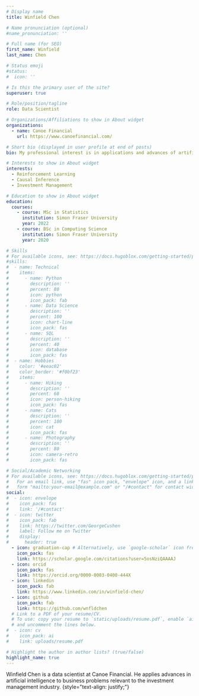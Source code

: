 ```yaml
---
# Display name
title: Winfield Chen

# Name pronunciation (optional)
#name_pronunciation: ''

# Full name (for SEO)
first_name: Winfield
last_name: Chen

# Status emoji
#status:
#  icon: ''

# Is this the primary user of the site?
superuser: true

# Role/position/tagline
role: Data Scientist

# Organizations/Affiliations to show in About widget
organizations:
  - name: Canoe Financial
    url: https://www.canoefinancial.com/

# Short bio (displayed in user profile at end of posts)
bio: My professional interest is in applications and advances of artificial intelligence. My current employment applies this interest to business applications in the financial industry. My other interests include science, technology, economics, politics, and history.

# Interests to show in About widget
interests:
  - Reinforcement Learning
  - Causal Inference
  - Investment Management

# Education to show in About widget
education:
  courses:
    - course: MSc in Statistics
      institution: Simon Fraser University
      year: 2022
    - course: BSc in Computing Science
      institution: Simon Fraser University
      year: 2020

# Skills
# For available icons, see: https://docs.hugoblox.com/getting-started/page-builder/#icons
#skills:
#  - name: Technical
#    items:
#      - name: Python
#        description: ''
#        percent: 80
#        icon: python
#        icon_pack: fab
#      - name: Data Science
#        description: ''
#        percent: 100
#        icon: chart-line
#        icon_pack: fas
#      - name: SQL
#        description: ''
#        percent: 40
#        icon: database
#        icon_pack: fas
#  - name: Hobbies
#    color: '#eeac02'
#    color_border: '#f0bf23'
#    items:
#      - name: Hiking
#        description: ''
#        percent: 60
#        icon: person-hiking
#        icon_pack: fas
#      - name: Cats
#        description: ''
#        percent: 100
#        icon: cat
#        icon_pack: fas
#      - name: Photography
#        description: ''
#        percent: 80
#        icon: camera-retro
#        icon_pack: fas

# Social/Academic Networking
# For available icons, see: https://docs.hugoblox.com/getting-started/page-builder/#icons
#   For an email link, use "fas" icon pack, "envelope" icon, and a link in the
#   form "mailto:your-email@example.com" or "/#contact" for contact widget.
social:
#  - icon: envelope
#    icon_pack: fas
#    link: '/#contact'
#  - icon: twitter
#    icon_pack: fab
#    link: https://twitter.com/GeorgeCushen
#    label: Follow me on Twitter
#    display:
#      header: true
  - icon: graduation-cap # Alternatively, use `google-scholar` icon from `ai` icon pack
    icon_pack: fas
    link: https://scholar.google.com/citations?user=5osNziQAAAAJ
  - icon: orcid
    icon_pack: fas
    link: https://orcid.org/0000-0003-0400-444X
  - icon: linkedin
    icon_pack: fab
    link: https://www.linkedin.com/in/winfield-chen/
  - icon: github
    icon_pack: fab
    link: https://github.com/wnfldchen
  # Link to a PDF of your resume/CV.
  # To use: copy your resume to `static/uploads/resume.pdf`, enable `ai` icons in `params.yaml`,
  # and uncomment the lines below.
#  - icon: cv
#    icon_pack: ai
#    link: uploads/resume.pdf

# Highlight the author in author lists? (true/false)
highlight_name: true
---
```


Winfield Chen is a data scientist at Canoe Financial. He applies advances in artificial intelligence to business problems relevant to the investment management industry.
{style="text-align: justify;"}
